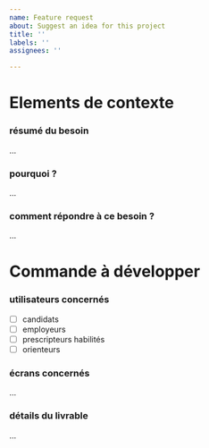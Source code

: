 ```yaml
---
name: Feature request
about: Suggest an idea for this project
title: ''
labels: ''
assignees: ''

---
```


# Elements de contexte

### résumé du besoin
…

### pourquoi ?
…

### comment répondre à ce besoin ?
…

# Commande à développer

### utilisateurs concernés
- [ ] candidats
- [ ] employeurs
- [ ] prescripteurs habilités
- [ ] orienteurs

### écrans concernés
…

### détails du livrable
…
